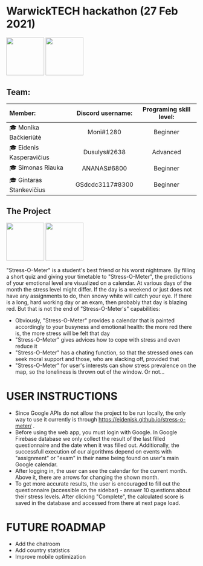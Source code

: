 # WarwickTECH hackathon (27 Feb 2021)

<img src="https://en.ktu.edu/wp-content/uploads/sites/5/2016/08/KTU-EN.svg" height="100" />
<img src="https://studentams.ktu.edu/wp-content/uploads/sites/54/2016/09/Gifted-300x141.png" height="100" />

## Team: 

| Member: | Discord username: | Programing skill level: |
| :------------------------- |:---------------------:| :---------------------------:|
| 🎓 Monika Bačkieriūtė     | Moni#1280 | Beginner |
| 🎓 Eidenis Kasperavičius  | Dusulys#2638 | Advanced |
| 🎓 Simonas Riauka         | ANANAS#6800 | Beginner |
| 🎓 Gintaras Stankevičius  | GSdcdc3117#8300 | Beginner |

## The Project  

<img src="https://raw.githubusercontent.com/EidenisK/warwick-hackathon/master/img/logo.png" height="100" />
<img src="https://raw.githubusercontent.com/EidenisK/warwick-hackathon/master/img/ExtendedLogo.png" height="100" />  

"Stress-O-Meter" is a student's best friend or his worst nightmare. By filling a short quiz and giving your timetable to "Stress-O-Meter", the predictions of your emotional level are visualized on a calendar. At various days of the month the stress level might differ. If the day is a weekend or just does not have any assignments to do, then snowy white will catch your eye. If there is a long, hard working day or an exam, then probably that day is blazing red. But that is not the end of "Stress-O-Meter's" capabilities:  
* Obviously, "Stress-O-Meter" provides a calendar that is painted accordingly to your busyness and emotional health: the more red there is, the more stress will be felt that day  
* "Stress-O-Meter" gives advices how to cope with stress and even reduce it  
* "Stress-O-Meter" has a chating function, so that the stressed ones can seek moral support and those, who are slacking off, provided that  
* "Stress-O-Meter" for user's interests can show stress prevalence on the map, so the loneliness is thrown out of the window. Or not...  

# USER INSTRUCTIONS

* Since Google APIs do not allow the project to be run locally, the only way to use it currently is through https://eidenisk.github.io/stress-o-meter/ .
* Before using the web app, you must login with Google. In Google Firebase database we only collect the result of the last filled questionnaire and the date when it was filled out. Additionally, the successfull execution of our algorithms depend on events with "assignment" or "exam" in their name being found on user's main Google calendar.
* After logging in, the user can see the calendar for the current month. Above it, there are arrows for changing the shown month.
* To get more accurate results, the user is encouraged to fill out the questionnaire (accessible on the sidebar) - answer 10 questions about their stress levels. After clicking "Complete", the calculated score is saved in the database and accessed from there at next page load.

# FUTURE ROADMAP

* Add the chatroom
* Add country statistics
* Improve mobile optimization
